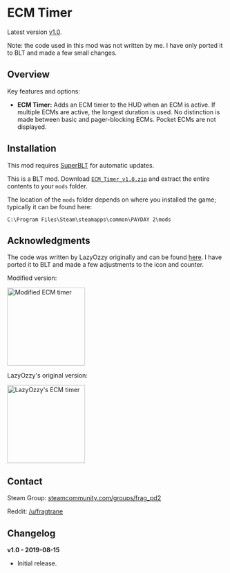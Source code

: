 # ECM Timer

Latest version [v1.0](https://github.com/fragtrane/Payday-2-Mods/raw/master/ECM%20Timer/ECM_Timer_v1.0.zip).

Note: the code used in this mod was not written by me. I have only ported it to BLT and made a few small changes.

## Overview

Key features and options:

- **ECM Timer:** Adds an ECM timer to the HUD when an ECM is active. If multiple ECMs are active, the longest duration is used. No distinction is made between basic and pager-blocking ECMs. Pocket ECMs are not displayed.

## Installation

This mod requires [SuperBLT](https://superblt.znix.xyz) for automatic updates.

This is a BLT mod. Download [`ECM_Timer_v1.0.zip`](https://github.com/fragtrane/Payday-2-Mods/raw/master/ECM%20Timer/ECM_Timer_v1.0.zip) and extract the entire contents to your `mods` folder.

The location of the `mods` folder depends on where you installed the game; typically it can be found here:

```
C:\Program Files\Steam\steamapps\common\PAYDAY 2\mods
```

## Acknowledgments

The code was written by LazyOzzy originally and can be found [here](https://www.unknowncheats.me/forum/payday-2-a/122868-ecm-duration-timer.html). I have ported it to BLT and made a few adjustments to the icon and counter.

Modified version:

<a href="https://i.imgur.com/B07Y85A.jpg"><img src="https://i.imgur.com/B07Y85A.jpg" alt="Modified ECM timer" height="180"></a>

LazyOzzy's original version:

<a href="https://i.imgur.com/O3twITA.jpg"><img src="https://i.imgur.com/O3twITA.jpg" alt="LazyOzzy's ECM timer" height="180"></a>

## Contact

Steam Group: [steamcommunity.com/groups/frag_pd2](https://steamcommunity.com/groups/frag_pd2)

Reddit: [/u/fragtrane](https://www.reddit.com/user/fragtrane)

## Changelog

**v1.0 - 2019-08-15**

- Initial release.
